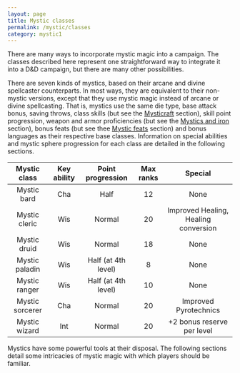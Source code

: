 ```yaml
---
layout: page
title: Mystic classes
permalink: /mystic/classes
category: mystic1
---
```

There are many ways to incorporate mystic magic into a campaign. The
classes described here represent one straightforward way to integrate it
into a D&D campaign, but there are many other possibilities.

There are seven kinds of mystics, based on their arcane and divine
spellcaster counterparts. In most ways, they are equivalent to their
non-mystic versions, except that they use mystic magic instead of arcane
or divine spellcasting. That is, mystics use the same die type, base
attack bonus, saving throws, class skills (but see the
[Mysticraft](/mystic/techniques/mysticraft) section), skill point
progression, weapon and armor proficiencies (but see the [Mystics and
iron](/mystic/basics/iron) section), bonus feats (but see thee [Mystic
feats](/mystic/feats) section) and bonus languages as their respective
base classes. Information on special abilities and mystic sphere
progression for each class are detailed in the following sections.

| Mystic class    | Key ability | Point progression   | Max ranks | Special                              |
|:---------------:|:-----------:|:-------------------:|:---------:|:------------------------------------:|
| Mystic bard     | Cha         | Half                | 12        | None                                 |
| Mystic cleric   | Wis         | Normal              | 20        | Improved Healing, Healing conversion |
| Mystic druid    | Wis         | Normal              | 18        | None                                 |
| Mystic paladin  | Wis         | Half (at 4th level) | 8         | None                                 |
| Mystic ranger   | Wis         | Half (at 4th level) | 10        | None                                 |
| Mystic sorcerer | Cha         | Normal              | 20        | Improved Pyrotechnics                |
| Mystic wizard   | Int         | Normal              | 20        | +2 bonus reserve per level           |

Mystics have some powerful tools at their disposal. The following
sections detail some intricacies of mystic magic with which players
should be familiar.
